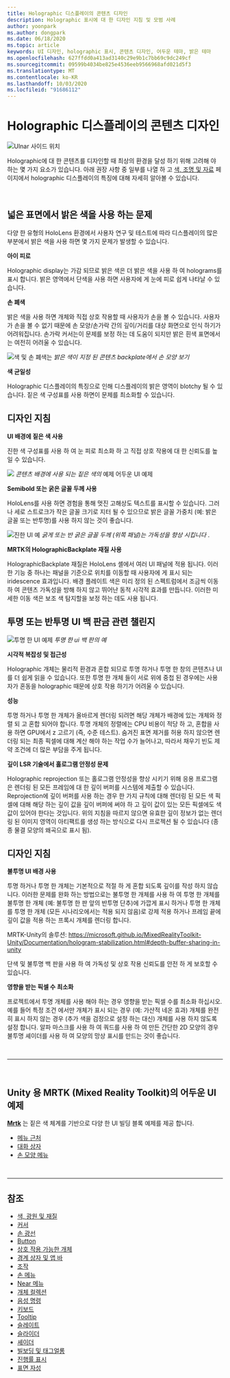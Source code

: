 ```yaml
---
title: Holographic 디스플레이의 콘텐츠 디자인
description: Holographic 표시에 대 한 디자인 지침 및 모범 사례
author: yoonpark
ms.author: dongpark
ms.date: 06/18/2020
ms.topic: article
keywords: UI 디자인, holographic 표시, 콘텐츠 디자인, 어두운 테마, 밝은 테마
ms.openlocfilehash: 627ffdd0a413ad3140c29e9b1c7bb69c9dc249cf
ms.sourcegitcommit: 09599b4034be825e4536eeb9566968afd021d5f3
ms.translationtype: MT
ms.contentlocale: ko-KR
ms.lasthandoff: 10/03/2020
ms.locfileid: "91686112"
---
```

# <a name="designing-content-for-holographic-display"></a>Holographic 디스플레이의 콘텐츠 디자인

![Ulnar 사이드 위치](images/UX_Hero_DarkTheme.jpg)

Holographic에 대 한 콘텐츠를 디자인할 때 최상의 환경을 달성 하기 위해 고려해 야 하는 몇 가지 요소가 있습니다. 아래 권장 사항 중 일부를 나열 하 고 [색, 조명 및 자료](color-light-and-materials.md) 페이지에서 holographic 디스플레이의 특징에 대해 자세히 알아볼 수 있습니다.

<br>

## <a name="challenges-with-bright-color-on-a-large-surface"></a>넓은 표면에서 밝은 색을 사용 하는 문제 
다양 한 유형의 HoloLens 환경에서 사용자 연구 및 테스트에 따라 디스플레이의 많은 부분에서 밝은 색을 사용 하면 몇 가지 문제가 발생할 수 있습니다. 

**아이 피로** 

Holographic display는 가감 되므로 밝은 색은 더 밝은 색을 사용 하 여 holograms를 표시 합니다. 밝은 영역에서 단색을 사용 하면 사용자에 게 눈에 피로 쉽게 나타날 수 있습니다. 

**손 폐색** 

밝은 색을 사용 하면 개체와 직접 상호 작용할 때 사용자가 손을 볼 수 있습니다. 사용자가 손을 볼 수 없기 때문에 손 모양/손가락 간의 깊이/거리를 대상 화면으로 인식 하기가 어려워집니다. 손가락 커서는이 문제를 보정 하는 데 도움이 되지만 밝은 흰색 표면에서는 여전히 어려울 수 있습니다. 

![색 및 손 폐색는 ](images/color_handocclusion.jpg)
 *밝은 색이 지정 된 콘텐츠 backplate에서 손 모양 보기*

**색 균일성**

Holographic 디스플레이의 특징으로 인해 디스플레이의 밝은 영역이 blotchy 될 수 있습니다. 짙은 색 구성표를 사용 하면이 문제를 최소화할 수 있습니다. 

## <a name="design-guidelines"></a>디자인 지침

**UI 배경에 짙은 색 사용**

진한 색 구성표를 사용 하 여 눈 피로 최소화 하 고 직접 상호 작용에 대 한 신뢰도를 높일 수 있습니다. 

![](images/color_dark_examples.jpg)
*콘텐츠 배경에 사용 되는 짙은 색의* 예제 어두운 UI 예제

**Semibold 또는 굵은 글꼴 두께 사용**

HoloLens를 사용 하면 경험을 통해 멋진 고해상도 텍스트를 표시할 수 있습니다. 그러나 세로 스트로크가 작은 글꼴 크기로 지터 될 수 있으므로 밝은 글꼴 가중치 (예: 밝은 글꼴 또는 반투명)를 사용 하지 않는 것이 좋습니다. 

![진한 UI 예 ](images/color_font_examples.jpg)
 *굵게 또는 반 굵은 글꼴 두께 (위쪽 패널)는 가독성을 향상 시킵니다* .

**MRTK의 HolographicBackplate 재질 사용**

HolographicBackplate 재질은 HoloLens 셸에서 여러 UI 패널에 적용 됩니다. 이러한 기능 중 하나는 패널을 기준으로 위치를 이동할 때 사용자에 게 표시 되는 iridescence 효과입니다. 배경 플레이트 색은 미리 정의 된 스펙트럼에서 조금씩 이동 하 여 콘텐츠 가독성을 방해 하지 않고 뛰어난 동적 시각적 효과를 만듭니다. 이러한 미세한 이동 색은 보조 색 탐지할을 보정 하는 데도 사용 됩니다. 


## <a name="challenges-with-transparent-or-translucent-ui-backplate"></a>투명 또는 반투명 UI 백 판금 관련 챌린지 
![투명 한 UI 예제 ](images/color_transparent_examples.jpg)
 *투명 한 ui 백 판의 예*

**시각적 복잡성 및 접근성**

Holographic 개체는 물리적 환경과 혼합 되므로 투명 하거나 투명 한 창의 콘텐츠나 UI를 더 쉽게 읽을 수 있습니다. 또한 투명 한 개체 들이 서로 위에 중첩 된 경우에는 사용자가 혼동을 holographic 때문에 상호 작용 하기가 어려울 수 있습니다.

**성능**

투명 하거나 투명 한 개체가 올바르게 렌더링 되려면 해당 개체가 배경에 있는 개체와 정렬 되 고 혼합 되어야 합니다. 투명 개체의 정렬에는 CPU 비용이 적당 하 고, 혼합을 사용 하면 GPU에서 z 고르기 (즉, 수준 테스트). 숨겨진 표면 제거를 허용 하지 않으면 렌더링 되는 최종 픽셀에 대해 계산 해야 하는 작업 수가 늘어나고, 따라서 채우기 빈도 제약 조건에 더 많은 부담을 주게 됩니다.

**깊이 LSR 기술에서 홀로그램 안정성 문제**

Holographic reprojection 또는 홀로그램 안정성을 향상 시키기 위해 응용 프로그램은 렌더링 된 모든 프레임에 대 한 깊이 버퍼를 시스템에 제출할 수 있습니다. Reprojection에 깊이 버퍼를 사용 하는 경우 한 가지 규칙에 대해 렌더링 된 모든 색 픽셀에 대해 해당 하는 깊이 값을 깊이 버퍼에 써야 하 고 깊이 값이 있는 모든 픽셀에도 색 값이 있어야 한다는 것입니다. 위의 지침을 따르지 않으면 유효한 깊이 정보가 없는 렌더링 된 이미지 영역이 아티팩트를 생성 하는 방식으로 다시 프로젝션 될 수 있습니다 (종종 물결 모양의 왜곡으로 표시 됨).


## <a name="design-guidelines"></a>디자인 지침
**불투명 UI 배경 사용**

투명 하거나 투명 한 개체는 기본적으로 적절 하 게 혼합 되도록 깊이를 작성 하지 않습니다. 이러한 문제를 완화 하는 방법으로는 불투명 한 개체를 사용 하 여 투명 한 개체를 불투명 한 개체 (예: 불투명 한 판 앞의 반투명 단추)에 가깝게 표시 하거나 투명 한 개체를 투명 한 개체 (모든 시나리오에서는 적용 되지 않음)로 강제 적용 하거나 프레임 끝에 깊이 값을 적용 하는 프록시 개체를 렌더링 합니다.

MRTK-Unity의 솔루션: https://microsoft.github.io/MixedRealityToolkit-Unity/Documentation/hologram-stabilization.html#depth-buffer-sharing-in-unity  

단색 및 불투명 백 판을 사용 하 여 가독성 및 상호 작용 신뢰도를 안전 하 게 보호할 수 있습니다.

**영향을 받는 픽셀 수 최소화**

프로젝트에서 투명 개체를 사용 해야 하는 경우 영향을 받는 픽셀 수를 최소화 하십시오. 예를 들어 특정 조건 에서만 개체가 표시 되는 경우 (예: 가산적 네온 효과) 개체를 완전히 표시 하지 않는 경우 (추가 색을 검정으로 설정 하는 대신) 개체를 사용 하지 않도록 설정 합니다. 알파 마스크를 사용 하 여 쿼드를 사용 하 여 만든 간단한 2D 모양의 경우 불투명 셰이더를 사용 하 여 모양의 망상 표시를 만드는 것이 좋습니다. 

<br/>

---

<br/>

## <a name="dark-ui-examples-in-mrtk-mixed-reality-toolkit-for-unity"></a>Unity 용 MRTK (Mixed Reality Toolkit)의 어두운 UI 예제
**[Mrtk](https://github.com/Microsoft/MixedRealityToolkit-Unity)** 는 짙은 색 체계를 기반으로 다양 한 UI 빌딩 블록 예제를 제공 합니다.

* [메뉴 근처](https://microsoft.github.io/MixedRealityToolkit-Unity/Documentation/README_NearMenu.html)
* [대화 상자](https://microsoft.github.io/MixedRealityToolkit-Unity/Assets/MRTK/SDK/Experimental/Dialog/README_Dialog.html)
* [손 모양 메뉴](https://microsoft.github.io/MixedRealityToolkit-Unity/Documentation/README_HandMenu.html)


<br>

---


## <a name="see-also"></a>참조
* [색, 광원 및 재질](color-light-and-materials.md)
* [커서](cursors.md)
* [손 광선](point-and-commit.md)
* [Button](button.md)
* [상호 작용 가능한 개체](interactable-object.md)
* [경계 상자 및 앱 바](app-bar-and-bounding-box.md)
* [조작](direct-manipulation.md)
* [손 메뉴](hand-menu.md)
* [Near 메뉴](near-menu.md)
* [개체 컬렉션](object-collection.md)
* [음성 명령](voice-input.md)
* [키보드](keyboard.md)
* [Tooltip](tooltip.md)
* [슬레이트](slate.md)
* [슬라이더](slider.md)
* [셰이더](shader.md)
* [빌보딩 및 태그얼롱](billboarding-and-tag-along.md)
* [진행률 표시](progress.md)
* [표면 자성](surface-magnetism.md)
